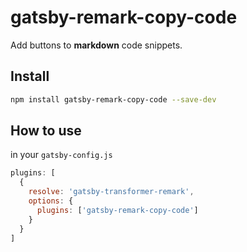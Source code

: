# gatsby-remark-copy-code

Add buttons to **markdown** code snippets. 

## Install

```bash
npm install gatsby-remark-copy-code --save-dev
```

## How to use

in your `gatsby-config.js`

```js
plugins: [
  {
    resolve: 'gatsby-transformer-remark',
    options: {
      plugins: ['gatsby-remark-copy-code']
    }
  }
]
```

